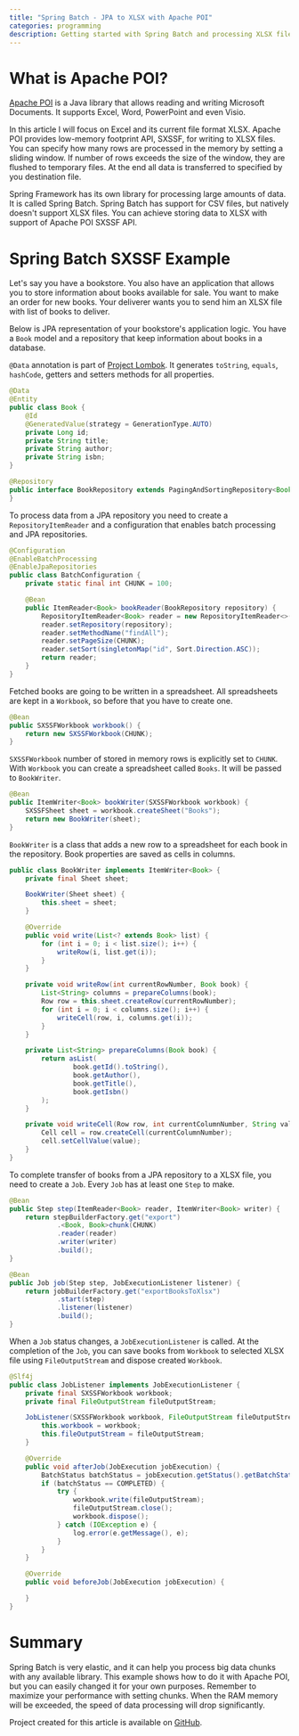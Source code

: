 ```yaml
---
title: "Spring Batch - JPA to XLSX with Apache POI"
categories: programming
description: Getting started with Spring Batch and processing XLSX files
---
```


# What is Apache POI?

[Apache POI](https://poi.apache.org/) is a Java library that allows reading and writing Microsoft Documents.
It supports Excel, Word, PowerPoint and even Visio. 

In this article I will focus on Excel and its current file format XLSX.
Apache POI provides low-memory footprint API, SXSSF, for writing to XLSX files. You can specify how many rows are processed in the memory by setting a sliding window.
If number of rows exceeds the size of the window, they are flushed to temporary files. At the end all data is transferred to specified by you destination file.

Spring Framework has its own library for processing large amounts of data. It is called Spring Batch.
Spring Batch has support for CSV files, but natively doesn't support XLSX files. You can achieve storing data to XLSX with support of Apache POI SXSSF API.

# Spring Batch SXSSF Example

Let's say you have a bookstore. You also have an application that allows you to store information about books available for sale.
You want to make an order for new books. Your deliverer wants you to send him an XLSX file with list of books to deliver.

Below is JPA representation of your bookstore's application logic. You have a `Book` model and a repository that keep information about books in a database.

`@Data` annotation is part of [Project Lombok](https://projectlombok.org/features/Data). It generates `toString`, `equals`,
`hashCode`, getters and setters methods for all properties.

```java
@Data
@Entity
public class Book {
    @Id
    @GeneratedValue(strategy = GenerationType.AUTO)
    private Long id;
    private String title;
    private String author;
    private String isbn;
}
```

```java
@Repository
public interface BookRepository extends PagingAndSortingRepository<Book, Long> {
}
```

To process data from a JPA repository you need to create a `RepositoryItemReader` and a configuration that enables batch processing and JPA repositories.

```java
@Configuration
@EnableBatchProcessing
@EnableJpaRepositories
public class BatchConfiguration {
    private static final int CHUNK = 100;

    @Bean
    public ItemReader<Book> bookReader(BookRepository repository) {
        RepositoryItemReader<Book> reader = new RepositoryItemReader<>();
        reader.setRepository(repository);
        reader.setMethodName("findAll");
        reader.setPageSize(CHUNK);
        reader.setSort(singletonMap("id", Sort.Direction.ASC));
        return reader;
    }
}

```

Fetched books are going to be written in a spreadsheet.
All spreadsheets are kept in a `Workbook`, so before that you have to create one.

```java
@Bean
public SXSSFWorkbook workbook() {
    return new SXSSFWorkbook(CHUNK);
}
```

`SXSSFWorkbook` number of stored in memory rows is explicitly set to `CHUNK`. 
With `Workbook` you can create a spreadsheet called `Books`. It will be passed
to `BookWriter`.

```java
@Bean
public ItemWriter<Book> bookWriter(SXSSFWorkbook workbook) {
    SXSSFSheet sheet = workbook.createSheet("Books");
    return new BookWriter(sheet);
}
```

`BookWriter` is a class that adds a new row to a spreadsheet for each book 
in the repository. Book properties are saved as cells in columns.

```java
public class BookWriter implements ItemWriter<Book> {
    private final Sheet sheet;

    BookWriter(Sheet sheet) {
        this.sheet = sheet;
    }

    @Override
    public void write(List<? extends Book> list) {
        for (int i = 0; i < list.size(); i++) {
            writeRow(i, list.get(i));
        }
    }

    private void writeRow(int currentRowNumber, Book book) {
        List<String> columns = prepareColumns(book);
        Row row = this.sheet.createRow(currentRowNumber);
        for (int i = 0; i < columns.size(); i++) {
            writeCell(row, i, columns.get(i));
        }
    }

    private List<String> prepareColumns(Book book) {
        return asList(
                book.getId().toString(),
                book.getAuthor(),
                book.getTitle(),
                book.getIsbn()
        );
    }

    private void writeCell(Row row, int currentColumnNumber, String value) {
        Cell cell = row.createCell(currentColumnNumber);
        cell.setCellValue(value);
    }
}
```
To complete transfer of books from a JPA repository to a XLSX file, you need to create a `Job`. Every `Job` has at least one `Step` to make.

```java
@Bean
public Step step(ItemReader<Book> reader, ItemWriter<Book> writer) {
    return stepBuilderFactory.get("export")
            .<Book, Book>chunk(CHUNK)
            .reader(reader)
            .writer(writer)
            .build();
}

@Bean
public Job job(Step step, JobExecutionListener listener) {
    return jobBuilderFactory.get("exportBooksToXlsx")
            .start(step)
            .listener(listener)
            .build();
}
```
When a `Job` status changes, a `JobExecutionListener` is called. At the completion of the `Job`, you can save books from `Workbook` to selected XLSX file using `FileOutputStream` and dispose created `Workbook`.

```java
@Slf4j
public class JobListener implements JobExecutionListener {
    private final SXSSFWorkbook workbook;
    private final FileOutputStream fileOutputStream;

    JobListener(SXSSFWorkbook workbook, FileOutputStream fileOutputStream) {
        this.workbook = workbook;
        this.fileOutputStream = fileOutputStream;
    }

    @Override
    public void afterJob(JobExecution jobExecution) {
        BatchStatus batchStatus = jobExecution.getStatus().getBatchStatus();
        if (batchStatus == COMPLETED) {
            try {
                workbook.write(fileOutputStream);
                fileOutputStream.close();
                workbook.dispose();
            } catch (IOException e) {
                log.error(e.getMessage(), e);
            }
        }
    }

    @Override
    public void beforeJob(JobExecution jobExecution) {

    }
}
```

# Summary

Spring Batch is very elastic, and it can help you process big data chunks with any available library.
This example shows how to do it with Apache POI, but you can easily changed it for your own purposes.
Remember to maximize your performance with setting chunks. When the RAM memory will be exceeded, the speed of data processing will drop
significantly.

Project created for this article is available on [GitHub](https://github.com/wpanas/code-snippets/tree/master/jpa-to-xlsx).